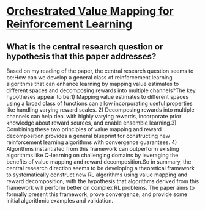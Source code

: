 # [Orchestrated Value Mapping for Reinforcement Learning](https://arxiv.org/abs/2203.07171)

## What is the central research question or hypothesis that this paper addresses?

Based on my reading of the paper, the central research question seems to be:How can we develop a general class of reinforcement learning algorithms that can enhance learning by mapping value estimates to different spaces and decomposing rewards into multiple channels?The key hypotheses appear to be:1) Mapping value estimates to different spaces using a broad class of functions can allow incorporating useful properties like handling varying reward scales. 2) Decomposing rewards into multiple channels can help deal with highly varying rewards, incorporate prior knowledge about reward sources, and enable ensemble learning.3) Combining these two principles of value mapping and reward decomposition provides a general blueprint for constructing new reinforcement learning algorithms with convergence guarantees. 4) Algorithms instantiated from this framework can outperform existing algorithms like Q-learning on challenging domains by leveraging the benefits of value mapping and reward decomposition.So in summary, the central research direction seems to be developing a theoretical framework to systematically construct new RL algorithms using value mapping and reward decomposition, with the hypothesis that algorithms derived from this framework will perform better on complex RL problems. The paper aims to formally present this framework, prove convergence, and provide some initial algorithmic examples and validation.
